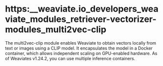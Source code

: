 # https:\_\_weaviate.io_developers_weaviate_modules_retriever-vectorizer-modules_multi2vec-clip

The multi2vec-clip module enables Weaviate to obtain vectors locally from text or images using a CLIP model. It encapsulates the model in a Docker container, which allows independent scaling on GPU-enabled hardware. As of Weaviates v1.24.2, you can use multiple inference containers.

